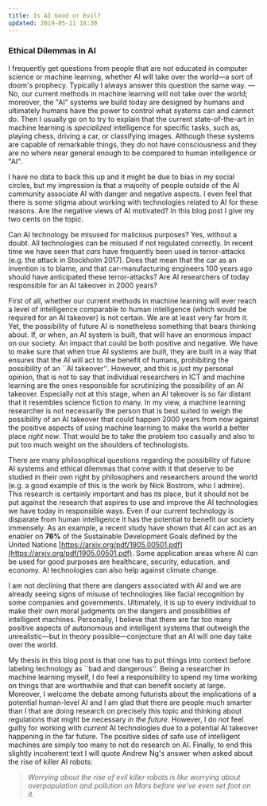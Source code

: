 ```yaml
---
title: Is AI Good or Evil?
updated: 2019-05-11 18:30
---
```


### Ethical Dilemmas in AI

I frequently get questions from people that are not educated in computer science or machine learning, whether AI will take over the world—a sort of doom's prophecy. Typically I always answer this question the same way. — No, our current methods in machine learning will not take over the world; moreover, the "AI" systems we build today are designed by humans and ultimately humans have the power to control what systems can and cannot do. Then I usually go on to try to explain that the current state-of-the-art in machine learning is *specialized* intelligence for specific tasks, such as, playing chess, driving a car, or classifying images. Although these systems are capable of remarkable things, they do not have consciousness and they are no where near general enough to be compared to human intelligence or "AI".

I have no data to back this up and it might be due to bias in my social circles, but my impression is that a majority of people outside of the AI community associate AI with danger and negative aspects. I even feel that there is some stigma about working with technologies related to AI for these reasons. Are the negative views of AI motivated? In this blog post I give my two cents on the topic.

Can AI technology be misused for malicious purposes? Yes, without a doubt. All technologies can be misused if not regulated correctly. In recent time we have seen that *cars* have frequently been used in terror-attacks (e.g. the attack in Stockholm 2017). Does that mean that the car as an invention is to blame, and that car-manufacturing engineers $100$ years ago should have anticipated these terror-attacks? Are AI researchers of today responsible for an AI takeover in 2000 years?

First of all, whether our current methods in machine learning will ever reach a level of intelligence comparable to human intelligence (which would be required for an AI takeover) is not certain. We are at least very far from it. Yet, the possibility of future AI is nonetheless something that bears thinking about. If, or when, an AI system is built, that will have an enormous impact on our society. An impact that could be both positive and negative. We have to make sure that when true AI systems are built, they are built in a way that ensures that the AI will act to the benefit of humans, prohibiting the possibility of an ``AI takeover''. However, and this is just my personal opinion, that is not to say that individual researchers in ICT and machine learning are the ones responsible for scrutinizing the possibility of an AI takeover. Especially not at this stage, when an AI takeover is so far distant that it resembles science fiction to many. In my view, a machine learning researcher is not necessarily the person that is best suited to weigh the possibility of an AI takeover that could happen 2000 years from now against the positive aspects of using machine learning to make the world a better place *right now*. That would be to take the problem too casually and also to put too much weight on the shoulders of technologists.

There are many philosophical questions regarding the possibility of future AI systems and ethical dilemmas that come with it that deserve to be studied in their own right by philosophers and researchers around the world (e.g. a good example of this is the work by Nick Bostrom, who I admire). This research is certainly important and has its place, but it should not be put against the research that aspires to use and improve the AI technologies we have today in responsible ways. Even if our current technology is disparate from human intelligence it has the potential to benefit our society immensely. As an example, a recent study have shown that AI can act as an enabler on **76%** of the Sustainable Development Goals defined by the United Nations [https://arxiv.org/pdf/1905.00501.pdf](https://arxiv.org/pdf/1905.00501.pdf). Some application areas where AI can be used for good purposes are healthcare, security, education, and economy. AI technologies can also help against climate change.

I am not declining that there are dangers associated with AI and we are already seeing signs of misuse of technologies like facial recognition by some companies and governments. Ultimately, it is up to every individual to make their own moral judgments on the dangers and possibilities of intelligent machines. Personally, I believe that there are far too many positive aspects of autonomous and intelligent systems that outweigh the unrealistic—but in theory possible—conjecture that an AI will one day take over the world.

My thesis in this blog post is that one has to put things into context before labeling technology as ``bad and dangerous''. Being a researcher in machine learning myself, I do feel a responsibility to spend my time working on things that are worthwhile and that can benefit society at large. Moreover, I welcome the debate among futurists about the implications of a potential human-level AI and I am glad that there are people much smarter than I that are doing research on precisely this topic and thinking about regulations that might be necessary *in the future*. However, I do *not* feel guilty for working with *current* AI technologies due to a potential AI takeover happening in the far future. The positive sides of safe use of intelligent machines are simply too many to not do research on AI. Finally, to end this slightly incoherent text I will quote Andrew Ng's answer when asked about the rise of killer AI robots:

> *Worrying about the rise of evil killer robots is like worrying about overpopulation and pollution on Mars before we've even set foot on it.*
